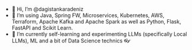 - 👋 Hi, I’m @dagistankaradeniz
- 👀 I’m using Java, Spring FW, Microservices, Kubernetes, AWS, Terraform, Apache Kafka and Apache Spark as well as Python, Flask, FastAPI and Scikit Learn.
- 🌱 I’m currently self-learning and experimenting LLMs (specifically Local LLMs), ML and a bit of Data Science technics 👓


<!---
dagistankaradeniz/dagistankaradeniz is a ✨ special ✨ repository because its `README.md` (this file) appears on your GitHub profile.
You can click the Preview link to take a look at your changes.
--->
